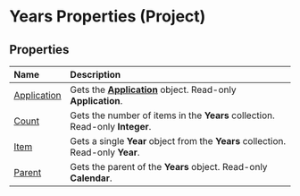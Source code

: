 
# Years Properties (Project)

## Properties



|**Name**|**Description**|
|:-----|:-----|
|[Application](d4f03d94-d454-d649-df36-e42fc03f0973.md)|Gets the  **[Application](8eb91712-7784-a102-38c0-19bb056c27e9.md)** object. Read-only **Application**.|
|[Count](6a65ff7b-55ca-31e0-0edd-c2f75cb9fc74.md)|Gets the number of items in the  **Years** collection. Read-only **Integer**.|
|[Item](87e6b7d1-b1a4-f1d8-f7b5-d9e5f5d4bb4b.md)|Gets a single  **Year** object from the **Years** collection. Read-only **Year**.|
|[Parent](d62d32c1-b332-45a5-5206-e64d5e699b09.md)|Gets the parent of the  **Years** object. Read-only **Calendar**.|

